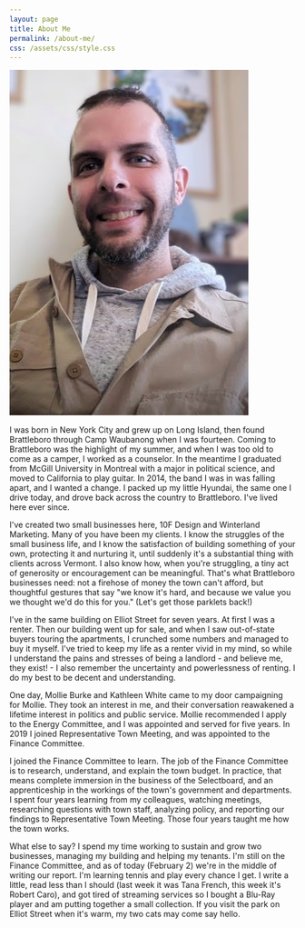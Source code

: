 ```yaml
---
layout: page
title: About Me
permalink: /about-me/
css: /assets/css/style.css
---
```


![Profile picture of Oscar Heller](/assets/img/profile-picture.jpg "Oscar Heller")

I was born in New York City and grew up on Long Island, then found Brattleboro through Camp Waubanong when I was fourteen. Coming to Brattleboro was the highlight of my summer, and when I was too old to come as a camper, I worked as a counselor. In the meantime I graduated from McGill University in Montreal with a major in political science, and moved to California to play guitar. In 2014, the band I was in was falling apart, and I wanted a change. I packed up my little Hyundai, the same one I drive today, and drove back across the country to Brattleboro. I've lived here ever since.

I've created two small businesses here, 10F Design and Winterland Marketing. Many of you have been my clients. I know the struggles of the small business life, and I know the satisfaction of building something of your own, protecting it and nurturing it, until suddenly it's a substantial thing with clients across Vermont. I also know how, when you're struggling, a tiny act of generosity or encouragement can be meaningful. That's what Brattleboro businesses need: not a firehose of money the town can't afford, but thoughtful gestures that say "we know it's hard, and because we value you we thought we'd do this for you." (Let's get those parklets back!)

I've in the same building on Elliot Street for seven years. At first I was a renter. Then our building went up for sale, and when I saw out-of-state buyers touring the apartments, I crunched some numbers and managed to buy it myself. I've tried to keep my life as a renter vivid in my mind, so while I understand the pains and stresses of being a landlord - and believe me, they exist! - I also remember the uncertainty and powerlessness of renting. I do my best to be decent and understanding.

One day, Mollie Burke and Kathleen White came to my door campaigning for Mollie. They took an interest in me, and their conversation reawakened a lifetime interest in politics and public service. Mollie recommended I apply to the Energy Committee, and I was appointed and served for five years. In 2019 I joined Representative Town Meeting, and was appointed to the Finance Committee.

I joined the Finance Committee to learn. The job of the Finance Committee is to research, understand, and explain the town budget. In practice, that means complete immersion in the business of the Selectboard, and an apprenticeship in the workings of the town's government and departments. I spent four years learning from my colleagues, watching meetings, researching questions with town staff, analyzing policy, and reporting our findings to Representative Town Meeting. Those four years taught me how the town works.

What else to say? I spend my time working to sustain and grow two businesses, managing my building and helping my tenants. I'm still on the Finance Committee, and as of today (February 2) we're in the middle of writing our report. I'm learning tennis and play every chance I get. I write a little, read less than I should (last week it was Tana French, this week it's Robert Caro), and got tired of streaming services so I bought a Blu-Ray player and am putting together a small collection. If you visit the park on Elliot Street when it's warm, my two cats may come say hello.